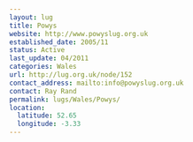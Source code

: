```yaml
---
layout: lug
title: Powys
website: http://www.powyslug.org.uk
established_date: 2005/11
status: Active
last_update: 04/2011
categories: Wales
url: http://lug.org.uk/node/152
contact_address: mailto:info@powyslug.org.uk
contact: Ray Rand
permalink: lugs/Wales/Powys/
location:
  latitude: 52.65
  longitude: -3.33
---
```

